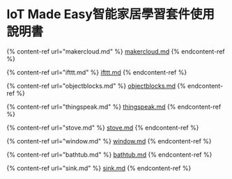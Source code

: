 # IoT Made Easy智能家居學習套件使用說明書

{% content-ref url="makercloud.md" %}
[makercloud.md](makercloud.md)
{% endcontent-ref %}

{% content-ref url="ifttt.md" %}
[ifttt.md](ifttt.md)
{% endcontent-ref %}

{% content-ref url="objectblocks.md" %}
[objectblocks.md](objectblocks.md)
{% endcontent-ref %}

{% content-ref url="thingspeak.md" %}
[thingspeak.md](thingspeak.md)
{% endcontent-ref %}

{% content-ref url="stove.md" %}
[stove.md](stove.md)
{% endcontent-ref %}

{% content-ref url="window.md" %}
[window.md](window.md)
{% endcontent-ref %}

{% content-ref url="bathtub.md" %}
[bathtub.md](bathtub.md)
{% endcontent-ref %}

{% content-ref url="sink.md" %}
[sink.md](sink.md)
{% endcontent-ref %}

